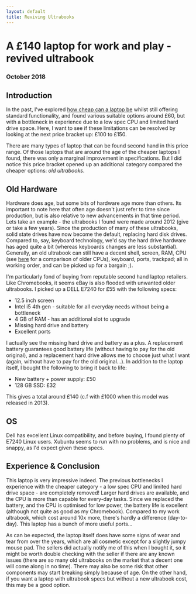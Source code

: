 ```yaml
---
layout: default
title: Reviving Ultrabooks
---
```


# A £140 laptop for work and play - revived ultrabook

### October 2018

## Introduction

In the past, I've explored [how cheap can a laptop be](chromebook.md) whilst still offering standard functionality, and found various suitable options around £60, but with a bottleneck in experience due to a low spec CPU and limited hard drive space. Here, I want to see if these limitations can be resolved by looking at the next price bracket up: £100 to £150. 

There are many types of laptop that can be found second hand in this price range. Of those laptops that are around the age of the cheaper laptops I found, there was only a marginal improvement in specifications. But I did notice this price bracket opened up an additional category compared the cheaper options: *old ultrabooks*.

## Old Hardware
Hardware does age, but some bits of hardware age more than others. Its important to note here that often age doesn't just refer to time since production, but is also relative to new advancements in that time period. Lets take an example - the ultrabooks I found were made around 2012 (give or take a few years). Since the production of many of these ultrabooks, solid state drives have now become the default, replacing hard disk drives. Compared to, say, keyboard technology, we'd say the hard drive hardware has aged quite a bit (whereas keyboards changes are less substantial). Generally, an old ultrabook can still have a decent shell, screen, RAM, CPU (see [here](bargain_cpus.md) for a comparison of older CPUs), keyboard, ports, trackpad; all in working order, and can be picked up for a bargain ;).

I'm particularly fond of buying from reputable second hand laptop retailers. Like Chromebooks, it seems eBay is also flooded with unwanted older ultrabooks. I picked up a DELL E7240 for £55 with the following specs:

* 12.5 inch screen
* Intel i5 4th gen - suitable for all everyday needs without being a bottleneck
* 4 GB of RAM - has an additional slot to upgrade
* Missing hard drive and battery
* Excellent ports

I actually see the missing hard drive and battery as a plus. A replacement battery guarantees good battery life (without having to pay for the old original), and a replacement hard drive allows me to choose just what I want (again, without have to pay for the old original...). In addition to the laptop itself, I bought the following to bring it back to life:

* New battery + power supply: £50
* 128 GB SSD: £32

This gives a total around £140 (c.f with £1000 when this model was released in 2013). 

## OS
Dell has excellent Linux compatibility, and before buying, I found plenty of E7240 Linux users. Xubuntu seems to run with no problems, and is nice and snappy, as I'd expect given these specs. 

## Experience & Conclusion
This laptop is very impressive indeed. The previous bottlenecks I experience with the cheaper category - a low spec CPU and limited hard drive space - are completely removed! Larger hard drives are available, and the CPU is more than capable for every-day tasks. Since we replaced the battery, and the CPU is optimised for low power, the battery life is excellent (although not quite as good as my Chromebook). Compared to my work ultrabook, which cost around 10x more, there's hardly a difference (day-to-day). This laptop has a bunch of more useful ports...

As can be expected, the laptop itself does have some signs of wear and tear from over the years, which are all cosmetic except for a slightly jumpy mouse pad. The sellers did actually notify me of this when I bought it, so it might be worth double checking with the seller if there are any known issues (there are so many old ultrabooks on the market that a decent one will come along in no time). There may also be some risk that other components may start breaking simply because of age. On the other hand, if you want a laptop with ultrabook specs but without a new ultrabook cost, this may be a good option. 
